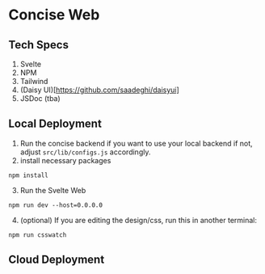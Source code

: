 # Concise Web

## Tech Specs

1. Svelte
1. NPM
1. Tailwind
1. (Daisy UI)[https://github.com/saadeghi/daisyui]
1. JSDoc (tba)

## Local Deployment

1. Run the concise backend if you want to use your local backend if not, adjust `src/lib/configs.js` accordingly.
2. install necessary packages

```
npm install
```

3. Run the Svelte Web

```
npm run dev --host=0.0.0.0
```

4. (optional) If you are editing the design/css, run this in another terminal:

```
npm run csswatch
```

## Cloud Deployment
